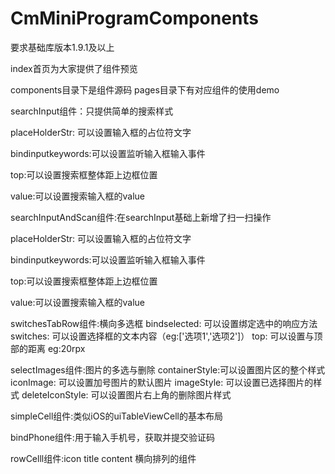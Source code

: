 # CmMiniProgramComponents
要求基础库版本1.9.1及以上

index首页为大家提供了组件预览

components目录下是组件源码
pages目录下有对应组件的使用demo

searchInput组件：只提供简单的搜索样式 

placeHolderStr: 可以设置输入框的占位符文字

bindinputkeywords:可以设置监听输入框输入事件

top:可以设置搜索框整体距上边框位置

value:可以设置搜索输入框的value



searchInputAndScan组件:在searchInput基础上新增了扫一扫操作

placeHolderStr: 可以设置输入框的占位符文字

bindinputkeywords:可以设置监听输入框输入事件

top:可以设置搜索框整体距上边框位置

value:可以设置搜索输入框的value


switchesTabRow组件:横向多选框
bindselected: 可以设置绑定选中的响应方法
switches: 可以设置选择框的文本内容（eg:['选项1','选项2']）
top: 可以设置与顶部的距离 eg:20rpx

selectImages组件:图片的多选与删除
containerStyle:可以设置图片区的整个样式
iconImage: 可以设置加号图片的默认图片
imageStyle: 可以设置已选择图片的样式
deleteIconStyle: 可以设置图片右上角的删除图片样式

simpleCell组件:类似iOS的uiTableViewCell的基本布局

bindPhone组件:用于输入手机号，获取并提交验证码

rowCelll组件:icon title content 横向排列的组件